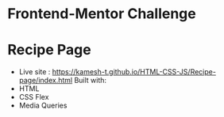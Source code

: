 # Frontend-Mentor Challenge
# Recipe Page

- Live site : https://kamesh-t.github.io/HTML-CSS-JS/Recipe-page/index.html
 Built with:
- HTML
- CSS Flex
- Media Queries
